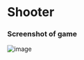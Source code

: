 # Shooter

### Screenshot of game
![image](https://user-images.githubusercontent.com/105502778/170705139-1d6c1eeb-cd0a-4bc5-9512-b3edb568c844.png)
